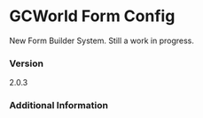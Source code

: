 # GCWorld Form Config

New Form Builder System.  Still a work in progress.




### Version
2.0.3

### Additional Information
